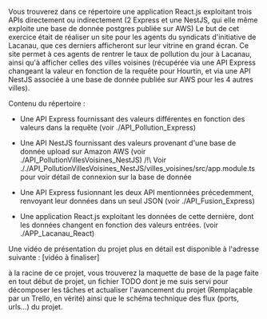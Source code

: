 Vous trouverez dans ce répertoire une application React.js exploitant trois APIs directement ou indirectement (2 Express et une NestJS, qui elle même exploite une base de donnée postgres publiée sur AWS) 
Le but de cet exercice était de réaliser un site pour les agents du syndicats d'initiative de Lacanau, que ces derniers afficheront sur leur vitrine en grand écran. Ce site permet à ces agents de rentrer le taux de pollution du jour à Lacanau, ainsi qu'à afficher celles des villes voisines (récupérée via une API Express changeant la valeur en fonction de la requête pour Hourtin, et via une API NestJS associée à une base de donnée publiée sur AWS pour les 4 autres villes).

Contenu du répertoire : 

- Une API Express fournissant des valeurs différentes en fonction des valeurs dans la requête (voir ./API_Pollution_Express)

- Une API NestJS fournissant des valeurs provenant d'une base de donnée upload sur Amazon AWS (voir ./API_PollutionVillesVoisines_NestJS)
/!\ Voir ././API_PollutionVillesVoisines_NestJS/villes_voisines/src/app.module.ts pour voir détail de connexion sur la base de donnée

- Une API Express fusionnant les deux API mentionnées précedemment, renvoyant leur données dans un seul JSON (voir ./API_Fusion_Express)

- Une application React.js exploitant les données de cette dernière, dont les données changent en fonction des valeurs entrées. (voir ./APP_Lacanau_React)

Une vidéo de présentation du projet plus en détail est disponible à l'adresse suivante : [vidéo à finaliser]

à la racine de ce projet, vous trouverez la maquette de base de la page faite en tout début de projet, un fichier TODO dont je me suis servi pour décomposer les tâches et actualiser l'avancement du projet (Remplaçable par un Trello, en vérité) ainsi que le schéma technique des flux (ports, urls...) du projet. 